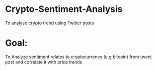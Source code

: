 # Crypto-Sentiment-Analysis
To analyse crypto trend using Twitter posts
# Goal:
To Analyze sentiment relates to cryptocurrency (e.g bitcoin) from tweet post and correlate it with price trends
